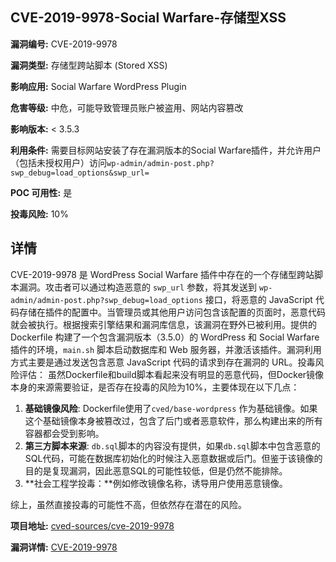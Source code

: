 ## CVE-2019-9978-Social Warfare-存储型XSS

**漏洞编号:** CVE-2019-9978

**漏洞类型:** 存储型跨站脚本 (Stored XSS)

**影响应用:** Social Warfare WordPress Plugin

**危害等级:** 中危，可能导致管理员账户被盗用、网站内容篡改

**影响版本:** < 3.5.3

**利用条件:** 需要目标网站安装了存在漏洞版本的Social Warfare插件，并允许用户（包括未授权用户）访问`wp-admin/admin-post.php?swp_debug=load_options&swp_url=`

**POC 可用性:** 是

**投毒风险:** 10%

## 详情

CVE-2019-9978 是 WordPress Social Warfare 插件中存在的一个存储型跨站脚本漏洞。攻击者可以通过构造恶意的 `swp_url` 参数，将其发送到 `wp-admin/admin-post.php?swp_debug=load_options` 接口，将恶意的 JavaScript 代码存储在插件的配置中。当管理员或其他用户访问包含该配置的页面时，恶意代码就会被执行。根据搜索引擎结果和漏洞库信息，该漏洞在野外已被利用。提供的 Dockerfile 构建了一个包含漏洞版本（3.5.0）的 WordPress 和 Social Warfare 插件的环境，`main.sh` 脚本启动数据库和 Web 服务器，并激活该插件。漏洞利用方式主要是通过发送包含恶意 JavaScript 代码的请求到存在漏洞的 URL。投毒风险评估： 虽然Dockerfile和build脚本看起来没有明显的恶意代码，但Docker镜像本身的来源需要验证，是否存在投毒的风险为10%，主要体现在以下几点：
1.  **基础镜像风险**: Dockerfile使用了`cved/base-wordpress` 作为基础镜像。如果这个基础镜像本身被篡改过，包含了后门或者恶意软件，那么构建出来的所有容器都会受到影响。
2.  **第三方脚本来源**: `db.sql`脚本的内容没有提供，如果`db.sql`脚本中包含恶意的SQL代码，可能在数据库初始化的时候注入恶意数据或后门。但鉴于该镜像的目的是复现漏洞，因此恶意SQL的可能性较低，但是仍然不能排除。
3. **社会工程学投毒：**例如修改镜像名称，诱导用户使用恶意镜像。

综上，虽然直接投毒的可能性不高，但依然存在潜在的风险。

**项目地址:** [cved-sources/cve-2019-9978](https://github.com/cved-sources/cve-2019-9978)

**漏洞详情:** [CVE-2019-9978](https://nvd.nist.gov/vuln/detail/CVE-2019-9978)